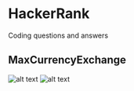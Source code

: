 # HackerRank
Coding questions and answers

MaxCurrencyExchange
-------------------
![alt text](https://github.com/ajita86/HackerRank/blob/main/mce1.jpeg?raw=true)
![alt text](https://github.com/ajita86/HackerRank/blob/main/mce2.jpeg?raw=true)
